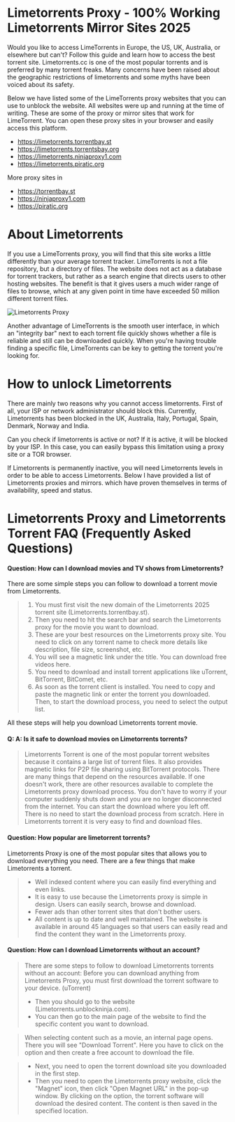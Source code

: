 # Limetorrents Proxy - 100% Working Limetorrents Mirror Sites 2025
Would you like to access LimeTorrents in Europe, the US, UK, Australia, or elsewhere but can't? Follow this guide and learn how to access the best torrent site. Limetorrents.cc is one of the most popular torrents and is preferred by many torrent freaks. Many concerns have been raised about the geographic restrictions of limetorrents and some myths have been voiced about its safety.

Below we have listed some of the LimeTorrents proxy websites that you can use to unblock the website. All websites were up and running at the time of writing. These are some of the proxy or mirror sites that work for LimeTorrent. You can open these proxy sites in your browser and easily access this platform.

- https://limetorrents.torrentbay.st
- https://limetorrents.torrentsbay.org
- https://limetorrents.ninjaproxy1.com
- https://limetorrents.piratic.org

More proxy sites in

- https://torrentbay.st
- https://ninjaproxy1.com
- https://piratic.org

# About Limetorrents
If you use a LimeTorrents proxy, you will find that this site works a little differently than your average torrent tracker. LimeTorrents is not a file repository, but a directory of files. The website does not act as a database for torrent trackers, but rather as a search engine that directs users to other hosting websites. The benefit is that it gives users a much wider range of files to browse, which at any given point in time have exceeded 50 million different torrent files.

![Limetorrents Proxy](https://github.com/unblocktorrents/Limetorrents-Proxy/blob/master/limetorrents-proxy.png)

Another advantage of LimeTorrents is the smooth user interface, in which an "integrity bar" next to each torrent file quickly shows whether a file is reliable and still can be downloaded quickly. When you're having trouble finding a specific file, LimeTorrents can be key to getting the torrent you're looking for.

# How to unlock Limetorrents
There are mainly two reasons why you cannot access limetorrents. First of all, your ISP or network administrator should block this. Currently, Limetorrents has been blocked in the UK, Australia, Italy, Portugal, Spain, Denmark, Norway and India.

Can you check if limetorrents is active or not? If it is active, it will be blocked by your ISP. In this case, you can easily bypass this limitation using a proxy site or a TOR browser.

If Limetorrents is permanently inactive, you will need Limetorrents levels in order to be able to access Limetorrents. Below I have provided a list of Limetorrents proxies and mirrors. which have proven themselves in terms of availability, speed and status.


# Limetorrents Proxy and Limetorrents Torrent FAQ (Frequently Asked Questions)
#### Question: How can I download movies and TV shows from Limetorrents?
There are some simple steps you can follow to download a torrent movie from Limetorrents.
> 1. You must first visit the new domain of the Limetorrents 2025 torrent site (Limetorrents.torrentbay.st).
> 2. Then you need to hit the search bar and search the Limetorrents proxy for the movie you want to download.
> 3. These are your best resources on the Limetorrents proxy site. You need to click on any torrent name to check more details like description, file size, screenshot, etc.
> 4. You will see a magnetic link under the title. You can download free videos here.
> 5. You need to download and install torrent applications like uTorrent, BitTorrent, BitComet, etc.
> 6. As soon as the torrent client is installed. You need to copy and paste the magnetic link or enter the torrent you downloaded. Then, to start the download process, you need to select the output list.

All these steps will help you download Limetorrents torrent movie.

#### Q: A: Is it safe to download movies on Limetorrents torrents?
> Limetorrents Torrent is one of the most popular torrent websites because it contains a large list of torrent files. It also provides magnetic links for P2P file sharing using BitTorrent protocols. There are many things that depend on the resources available. If one doesn't work, there are other resources available to complete the Limetorrents proxy download process. You don't have to worry if your computer suddenly shuts down and you are no longer disconnected from the internet. You can start the download where you left off. There is no need to start the download process from scratch. Here in Limetorrents torrent it is very easy to find and download files.

#### Question: How popular are limetorrent torrents?
Limetorrents Proxy is one of the most popular sites that allows you to download everything you need. There are a few things that make Limetorrents a torrent.
> - Well indexed content where you can easily find everything and even links.
> - It is easy to use because the Limetorrents proxy is simple in design. Users can easily search, browse and download.
> - Fewer ads than other torrent sites that don't bother users.
> - All content is up to date and well maintained.
The website is available in around 45 languages ​​so that users can easily read and find the content they want in the Limetorrents proxy.

#### Question: How can I download Limetorrents without an account?
> There are some steps to follow to download Limetorrents torrents without an account:
Before you can download anything from Limetorrents Proxy, you must first download the torrent software to your device. (uTorrent)
> - Then you should go to the website (Limetorrents.unblockninja.com).
> - You can then go to the main page of the website to find the specific content you want to download.

> When selecting content such as a movie, an internal page opens. There you will see "Download Torrent". Here you have to click on the option and then create a free account to download the file.

> - Next, you need to open the torrent download site you downloaded in the first step.
> - Then you need to open the Limetorrents proxy website, click the "Magnet" icon, then click "Open Magnet URL" in the pop-up window. By clicking on the option, the torrent software will download the desired content. The content is then saved in the specified location.
